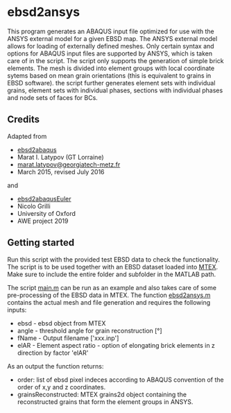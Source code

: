 # ebsd2ansys
This program generates an ABAQUS input file optimized for use with the ANSYS external model for a given EBSD map.
The ANSYS external model allows for loading of externally defined meshes. Only certain syntax and options for ABAQUS input files are supported by ANSYS, which is taken care of in the script. The script only supports the generation of simple brick elements. The mesh is divided into element groups with local coordinate sytems based on mean grain orientations (this is equivalent to grains in EBSD software). the script further generates element sets with individual grains, element sets with individual phases, sections with individual phases and node sets of faces for BCs.

## Credits

Adapted from 
- [ebsd2abaqus](https://github.com/latmarat/ebsd2abaqus.git)
- Marat I. Latypov (GT Lorraine)
- marat.latypov@georgiatech-metz.fr
- March 2015, revised July 2016

and 
- [ebsd2abaqusEuler](https://github.com/ngrilli/ebsd2abaqusEuler.git)
- Nicolo Grilli
- University of Oxford
- AWE project 2019

## Getting started

Run this script with the provided test EBSD data to check the functionality.
The script is to be used together with an EBSD dataset loaded into [MTEX](https://mtex-toolbox.github.io).
Make sure to include the entire folder and subfolder in the MATLAB path.

The script [main.m](https://github.com/frankNiessen/ebsd2ansys/blob/master/main.m) can be run as an example and also takes care of some pre-processing of the EBSD data in MTEX. The function [ebsd2ansys.m](https://github.com/frankNiessen/ebsd2ansys/blob/master/ebsd2ansys.m) contains the actual mesh and file generation and requires the following inputs:
 - ebsd  - ebsd object from MTEX
 - angle - threshold angle for grain reconstruction [°]
 - fName - Output filename ['xxx.inp']
 - elAR  - Element aspect ratio - option of elongating brick elements in z direction by factor 'elAR'
 
As an output the function returns:

- order: list of ebsd pixel indeces according to ABAQUS convention of the order of x,y and z coordinates. 
- grainsReconstructed: MTEX grains2d object containing the reconstructed grains that form the element groups in ANSYS.
